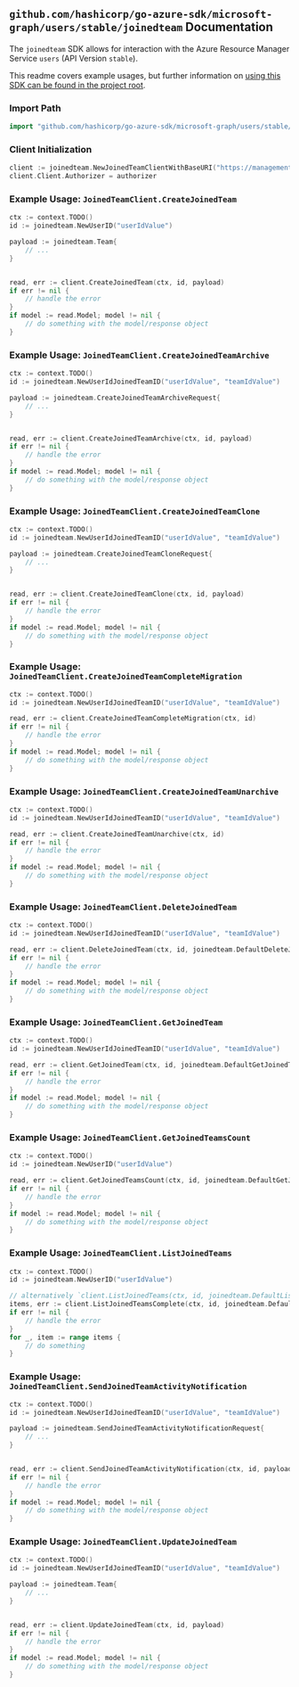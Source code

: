 
## `github.com/hashicorp/go-azure-sdk/microsoft-graph/users/stable/joinedteam` Documentation

The `joinedteam` SDK allows for interaction with the Azure Resource Manager Service `users` (API Version `stable`).

This readme covers example usages, but further information on [using this SDK can be found in the project root](https://github.com/hashicorp/go-azure-sdk/tree/main/docs).

### Import Path

```go
import "github.com/hashicorp/go-azure-sdk/microsoft-graph/users/stable/joinedteam"
```


### Client Initialization

```go
client := joinedteam.NewJoinedTeamClientWithBaseURI("https://management.azure.com")
client.Client.Authorizer = authorizer
```


### Example Usage: `JoinedTeamClient.CreateJoinedTeam`

```go
ctx := context.TODO()
id := joinedteam.NewUserID("userIdValue")

payload := joinedteam.Team{
	// ...
}


read, err := client.CreateJoinedTeam(ctx, id, payload)
if err != nil {
	// handle the error
}
if model := read.Model; model != nil {
	// do something with the model/response object
}
```


### Example Usage: `JoinedTeamClient.CreateJoinedTeamArchive`

```go
ctx := context.TODO()
id := joinedteam.NewUserIdJoinedTeamID("userIdValue", "teamIdValue")

payload := joinedteam.CreateJoinedTeamArchiveRequest{
	// ...
}


read, err := client.CreateJoinedTeamArchive(ctx, id, payload)
if err != nil {
	// handle the error
}
if model := read.Model; model != nil {
	// do something with the model/response object
}
```


### Example Usage: `JoinedTeamClient.CreateJoinedTeamClone`

```go
ctx := context.TODO()
id := joinedteam.NewUserIdJoinedTeamID("userIdValue", "teamIdValue")

payload := joinedteam.CreateJoinedTeamCloneRequest{
	// ...
}


read, err := client.CreateJoinedTeamClone(ctx, id, payload)
if err != nil {
	// handle the error
}
if model := read.Model; model != nil {
	// do something with the model/response object
}
```


### Example Usage: `JoinedTeamClient.CreateJoinedTeamCompleteMigration`

```go
ctx := context.TODO()
id := joinedteam.NewUserIdJoinedTeamID("userIdValue", "teamIdValue")

read, err := client.CreateJoinedTeamCompleteMigration(ctx, id)
if err != nil {
	// handle the error
}
if model := read.Model; model != nil {
	// do something with the model/response object
}
```


### Example Usage: `JoinedTeamClient.CreateJoinedTeamUnarchive`

```go
ctx := context.TODO()
id := joinedteam.NewUserIdJoinedTeamID("userIdValue", "teamIdValue")

read, err := client.CreateJoinedTeamUnarchive(ctx, id)
if err != nil {
	// handle the error
}
if model := read.Model; model != nil {
	// do something with the model/response object
}
```


### Example Usage: `JoinedTeamClient.DeleteJoinedTeam`

```go
ctx := context.TODO()
id := joinedteam.NewUserIdJoinedTeamID("userIdValue", "teamIdValue")

read, err := client.DeleteJoinedTeam(ctx, id, joinedteam.DefaultDeleteJoinedTeamOperationOptions())
if err != nil {
	// handle the error
}
if model := read.Model; model != nil {
	// do something with the model/response object
}
```


### Example Usage: `JoinedTeamClient.GetJoinedTeam`

```go
ctx := context.TODO()
id := joinedteam.NewUserIdJoinedTeamID("userIdValue", "teamIdValue")

read, err := client.GetJoinedTeam(ctx, id, joinedteam.DefaultGetJoinedTeamOperationOptions())
if err != nil {
	// handle the error
}
if model := read.Model; model != nil {
	// do something with the model/response object
}
```


### Example Usage: `JoinedTeamClient.GetJoinedTeamsCount`

```go
ctx := context.TODO()
id := joinedteam.NewUserID("userIdValue")

read, err := client.GetJoinedTeamsCount(ctx, id, joinedteam.DefaultGetJoinedTeamsCountOperationOptions())
if err != nil {
	// handle the error
}
if model := read.Model; model != nil {
	// do something with the model/response object
}
```


### Example Usage: `JoinedTeamClient.ListJoinedTeams`

```go
ctx := context.TODO()
id := joinedteam.NewUserID("userIdValue")

// alternatively `client.ListJoinedTeams(ctx, id, joinedteam.DefaultListJoinedTeamsOperationOptions())` can be used to do batched pagination
items, err := client.ListJoinedTeamsComplete(ctx, id, joinedteam.DefaultListJoinedTeamsOperationOptions())
if err != nil {
	// handle the error
}
for _, item := range items {
	// do something
}
```


### Example Usage: `JoinedTeamClient.SendJoinedTeamActivityNotification`

```go
ctx := context.TODO()
id := joinedteam.NewUserIdJoinedTeamID("userIdValue", "teamIdValue")

payload := joinedteam.SendJoinedTeamActivityNotificationRequest{
	// ...
}


read, err := client.SendJoinedTeamActivityNotification(ctx, id, payload)
if err != nil {
	// handle the error
}
if model := read.Model; model != nil {
	// do something with the model/response object
}
```


### Example Usage: `JoinedTeamClient.UpdateJoinedTeam`

```go
ctx := context.TODO()
id := joinedteam.NewUserIdJoinedTeamID("userIdValue", "teamIdValue")

payload := joinedteam.Team{
	// ...
}


read, err := client.UpdateJoinedTeam(ctx, id, payload)
if err != nil {
	// handle the error
}
if model := read.Model; model != nil {
	// do something with the model/response object
}
```
